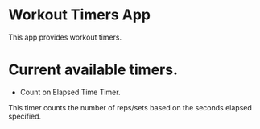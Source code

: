 # Workout Timers App

This app provides workout timers.

# Current available timers.

- Count on Elapsed Time Timer.

This timer counts the number of reps/sets based on the seconds elapsed specified.